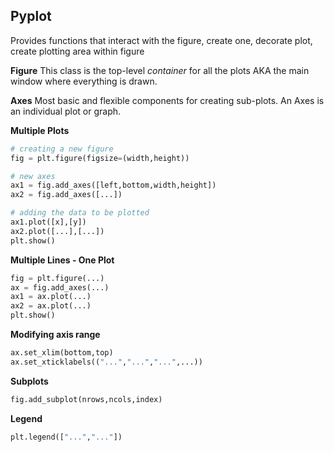 ## Pyplot
Provides functions that interact with the figure, create one, decorate plot, create plotting area within figure

**Figure**
This class is the top-level *container* for all the plots AKA the main window where everything is drawn.

**Axes**
Most basic and flexible components for creating sub-plots. An Axes is an individual plot or graph. 

**Multiple Plots**
```python
# creating a new figure
fig = plt.figure(figsize=(width,height))

# new axes 
ax1 = fig.add_axes([left,bottom,width,height])
ax2 = fig.add_axes([...])

# adding the data to be plotted
ax1.plot([x],[y])
ax2.plot([...],[...])
plt.show()
```

**Multiple Lines - One Plot**
```python
fig = plt.figure(...)
ax = fig.add_axes(...)
ax1 = ax.plot(...)
ax2 = ax.plot(...)
plt.show()
```

**Modifying axis range**
```python
ax.set_xlim(bottom,top)
ax.set_xticklabels(("...","...","...",...))
```

**Subplots**
```python
fig.add_subplot(nrows,ncols,index)
```

**Legend**
```python
plt.legend(["...","..."])
```